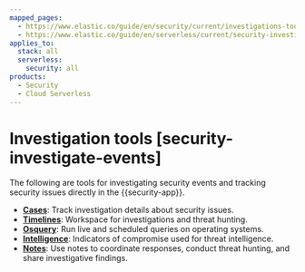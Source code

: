 ```yaml
---
mapped_pages:
  - https://www.elastic.co/guide/en/security/current/investigations-tools.html
  - https://www.elastic.co/guide/en/serverless/current/security-investigate-events.html
applies_to:
  stack: all
  serverless:
    security: all
products:
  - Security
  - Cloud Serverless
---
```


# Investigation tools [security-investigate-events]

The following are tools for investigating security events and tracking security issues directly in the {{security-app}}.

* [**Cases**](investigate/cases.md): Track investigation details about security issues.
* [**Timelines**](investigate/timeline.md): Workspace for investigations and threat hunting.
* [**Osquery**](investigate/osquery.md): Run live and scheduled queries on operating systems.
* [**Intelligence**](../../troubleshoot/security/indicators-of-compromise.md): Indicators of compromise used for threat intelligence.
* [**Notes**](investigate/notes.md): Use notes to coordinate responses, conduct threat hunting, and share investigative findings.
